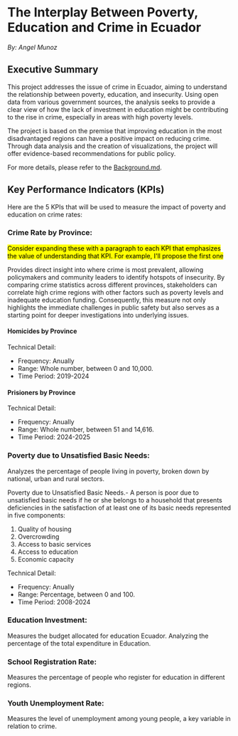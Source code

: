 # The Interplay Between Poverty, Education and Crime in Ecuador

*By: Angel Munoz*

## Executive Summary
This project addresses the issue of crime in Ecuador, aiming to understand the relationship between poverty, education, and insecurity. Using open data from various government sources, the analysis seeks to provide a clear view of how the lack of investment in education might be contributing to the rise in crime, especially in areas with high poverty levels.

The project is based on the premise that improving education in the most disadvantaged regions can have a positive impact on reducing crime. Through data analysis and the creation of visualizations, the project will offer evidence-based recommendations for public policy.

For more details, please refer to the [Background.md](Background.md).

## Key Performance Indicators (KPIs)
Here are the 5 KPIs that will be used to measure the impact of poverty and education on crime rates:

### Crime Rate by Province:
<mark>Consider expanding these with a paragraph to each KPI that emphasizes the value of understanding that KPI. For example, I'll propose the first one</mark> 

Provides direct insight into where crime is most prevalent, allowing policymakers and community leaders to identify hotspots of insecurity. By comparing crime statistics across different provinces, stakeholders can correlate high crime regions with other factors such as poverty levels and inadequate education funding. Consequently, this measure not only highlights the immediate challenges in public safety but also serves as a starting point for deeper investigations into underlying issues.

#### Homicides by Province
Technical Detail:
* Frequency: Anually
* Range: Whole number, between 0 and 10,000.
* Time Period: 2019-2024

#### Prisioners by Province
Technical Detail:
* Frequency: Anually
* Range: Whole number, between 51 and 14,616.
* Time Period: 2024-2025

### Poverty due to Unsatisfied Basic Needs:
Analyzes the percentage of people living in poverty, broken down by national, urban and rural sectors. 

Poverty due to Unsatisfied Basic Needs.- A person is poor due to unsatisfied basic needs if he or she belongs to a household that presents deficiencies in the satisfaction of at least one of its basic needs represented in five components:
1. Quality of housing 
2. Overcrowding
3. Access to basic services
4. Access to education 
5. Economic capacity

Technical Detail:
* Frequency: Anually
* Range: Percentage, between 0 and 100.
* Time Period: 2008-2024

### Education Investment:
Measures the budget allocated for education Ecuador. Analyzing the percentage of the total expenditure in Education.
### School Registration Rate:
Measures the percentage of people who register for education in different regions.
### Youth Unemployment Rate:
Measures the level of unemployment among young people, a key variable in relation to crime.


